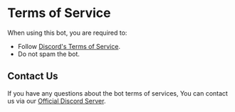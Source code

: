 # Terms of Service

When using this bot, you are required to:

- Follow [Discord's Terms of Service](https://discord.com/terms).
- Do not spam the bot.

## Contact Us

If you have any questions about the bot terms of services, You can contact us via our [Official Discord Server](https://discord.gg/S5GdNre8WP).
